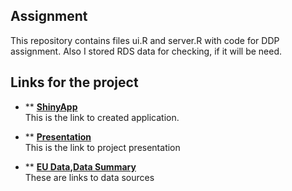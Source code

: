 ## Assignment

This repository contains files ui.R and server.R with code for DDP assignment.
Also I stored RDS data for checking, if it will be need.

## Links for the project

+ ** <b>[ShinyApp](https://rostov.shinyapps.io/project)</b>   
This is the link to created application.

+ ** <b>[Presentation](http://vkirilenko.github.io/DDP/index.html#1)</b>   
This is the link to project presentation

+ ** <b>[EU Data](http://ec.europa.eu/eurostat/data/database),[Data Summary](http://ec.europa.eu/eurostat/statistics-explained/index.php/Main_Page)</b>  
These are links to data sources
